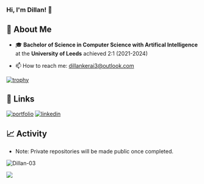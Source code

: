 ### Hi, I'm Dillan! 👋

## 🚀 About Me
- 🎓 **Bachelor of Science in Computer Science with Artifical Intelligence** at the **University of Leeds** achieved 2:1 (2021-2024)

- 📫 How to reach me: dillankerai3@outlook.com

[![trophy](https://github-profile-trophy.vercel.app/?username=Dillan-03)](https://github.com/ryo-ma/github-profile-trophy)

## 🔗 Links
[![portfolio](https://img.shields.io/badge/my_portfolio-000?style=for-the-badge&logo=ko-fi&logoColor=white)](https://dillankerai.com/)
[![linkedin](https://img.shields.io/badge/linkedin-0A66C2?style=for-the-badge&logo=linkedin&logoColor=white)](https://www.linkedin.com/dillan-kerai3/)

## 📈 Activity

- Note: Private repositories will be made public once completed.

<p align="left"> 
  <img src="https://github-readme-stats-five-eta-95.vercel.app/api?username=Dillan-03&count-private=true&show_icons=true&hide_border=false" alt="Dillan-03" />
<p align="left"> 
  <img src="https://github-readme-stats-five-eta-95.vercel.app/api/top-langs/?username=Dillan-03&count-private=true&layout=compact&theme=react&hide_border=false&bg_color=0D1117" />






